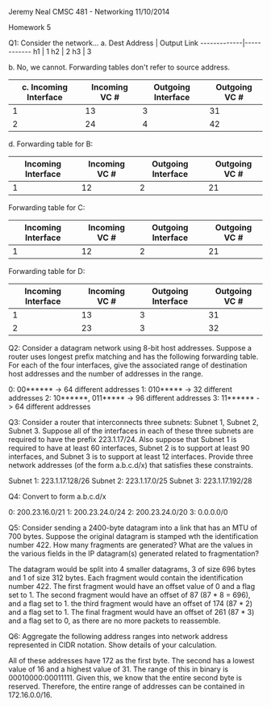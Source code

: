 Jeremy Neal
CMSC 481 - Networking
11/10/2014

Homework 5

Q1: Consider the network...
a. Dest Address | Output Link
   -------------|------------
       h1       |    1
       h2       |    2
       h3       |    3

b. No, we cannot. Forwarding tables don't refer to source address.

c. Incoming Interface | Incoming VC # | Outgoing Interface | Outgoing VC #
   -------------------|---------------|--------------------|--------------
            1         |      13       |         3          |       31
            2         |      24       |         4          |       42

d. Forwarding table for B:

   Incoming Interface | Incoming VC # | Outgoing Interface | Outgoing VC #
   -------------------|---------------|--------------------|--------------
            1         |      12       |         2          |       21

   Forwarding table for C:

   Incoming Interface | Incoming VC # | Outgoing Interface | Outgoing VC #
   -------------------|---------------|--------------------|--------------
            1         |      12       |         2          |       21

   Forwarding table for D:

   Incoming Interface | Incoming VC # | Outgoing Interface | Outgoing VC #
   -------------------|---------------|--------------------|--------------
            1         |      13       |         3          |       31
            2         |      23       |         3          |       32

Q2: Consider a datagram network using 8-bit host addresses. Suppose a router
    uses longest prefix matching and has the following forwarding table. For
    each of the four interfaces, give the associated range of destination host
    addresses and the number of addresses in the range.

0: 00****** -> 64 different addresses
1: 010***** -> 32 different addresses
2: 10******, 011***** -> 96 different addresses
3: 11****** -> 64 different addresses

Q3: Consider a router that interconnects three subnets: Subnet 1, Subnet 2,
    Subnet 3. Suppose all of the interfaces in each of these three subnets are
    required to have the prefix 223.1.17/24. Also suppose that Subnet 1 is required
    to have at least 60 interfaces, Subnet 2 is to support at least 90 interfaces,
    and Subnet 3 is to support at least 12 interfaces. Provide three network
    addresses (of the form a.b.c.d/x) that satisfies these constraints.

Subnet 1: 223.1.17.128/26
Subnet 2: 223.1.17.0/25
Subnet 3: 223.1.17.192/28

Q4: Convert to form a.b.c.d/x

0: 200.23.16.0/21
1: 200.23.24.0/24
2: 200.23.24.0/20
3: 0.0.0.0/0

Q5: Consider sending a 2400-byte datagram into a link that has an MTU of 700
bytes. Suppose the original datagram is stamped wth the identification number
422. How many fragments are generated? What are the values in the various fields
in the IP datagram(s) generated related to fragmentation?

The datagram would be split into 4 smaller datagrams, 3 of size 696 bytes and 1
of size 312 bytes. Each fragment would contain the identification number 422.
The first fragment would have an offset value of 0 and a flag set to 1. The
second fragment would have an offset of 87 (87 * 8 = 696), and a flag set to 1.
the third fragment would have an offset of 174 (87 * 2) and a flag set to 1. The
final fragment would have an offset of 261 (87 * 3) and a flag set to 0, as
there are no more packets to reassemble.

Q6: Aggregate the following address ranges into network address represented in
CIDR notation. Show details of your calculation.

All of these addresses have 172 as the first byte. The second has a lowest value
of 16 and a highest value of 31. The range of this in binary is
00010000:00011111. Given this, we know that the entire second byte is reserved.
Therefore, the entire range of addresses can be contained in 172.16.0.0/16.
